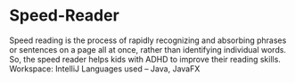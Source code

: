 # Speed-Reader
Speed reading is the process of rapidly recognizing and absorbing phrases or sentences on a page all at once, rather than identifying individual words. So, the speed reader helps kids with ADHD to improve their reading skills. Workspace: IntelliJ Languages used – Java, JavaFX
